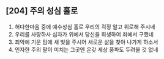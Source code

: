 ## [204] 주의 성심 홀로

1) 허다한마음 중에 예수성심 홀로 우리의 걱정 알고 위로해 주시네  
2) 우리를 사랑하사 십자가 위에서 당신을 희생하여 죄에서 구했네  
3) 죄악에 기운 맘에 새 빛을 주시어 새로운 삶을 찾아 나가게 하소서  
4) 인자한 주의 팔이 미치는 그곳엔 온갖 세상 풍파도 두려울 것 없네
